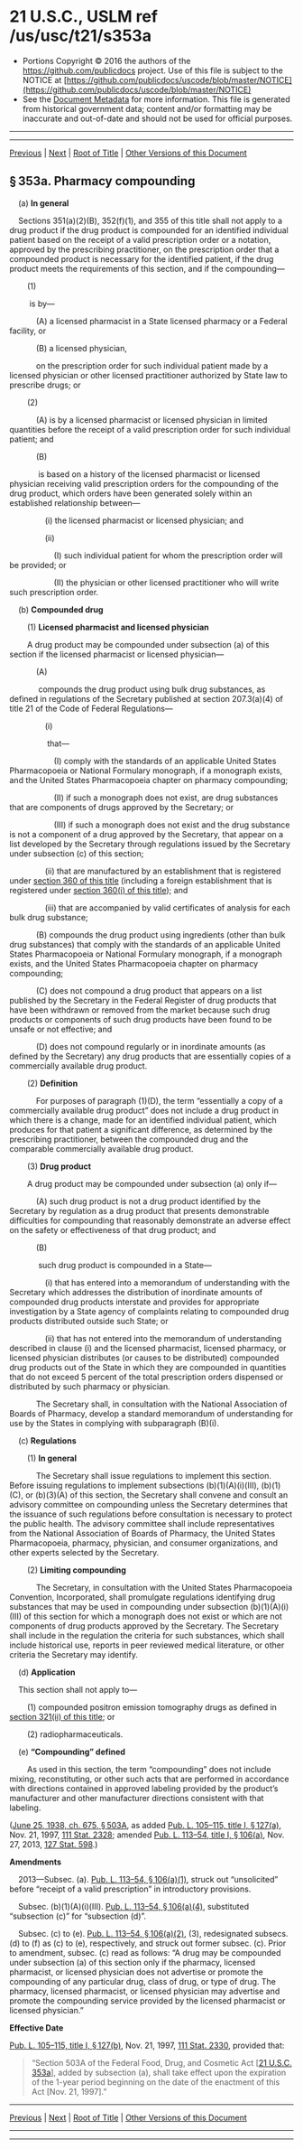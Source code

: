 ---
---

# 21 U.S.C., USLM ref /us/usc/t21/s353a

* Portions Copyright © 2016 the authors of the https://github.com/publicdocs project.
  Use of this file is subject to the NOTICE at [https://github.com/publicdocs/uscode/blob/master/NOTICE](https://github.com/publicdocs/uscode/blob/master/NOTICE)
* See the [Document Metadata](././../../../../../..//README.md) for more information.
  This file is generated from historical government data; content and/or formatting may be inaccurate and out-of-date and should not be used for official purposes.

----------
----------

[Previous](./../../../../../..//us/usc/t21/ch9/schV/ptA/m__us_usc_t21_s353.md) | [Next](./../../../../../..//us/usc/t21/ch9/schV/ptA/m__us_usc_t21_s353a–1.md) | [Root of Title](./../../../../../../) | [Other Versions of this Document](https://publicdocs.github.io/go/links?ns=uslm&ref=%2Fus%2Fusc%2Ft21%2Fs353a)

## § 353a. Pharmacy compounding

    (a) __In general__ 

    Sections 351(a)(2)(B), 352(f)(1), and 355 of this title shall not apply to a drug product if the drug product is compounded for an identified individual patient based on the receipt of a valid prescription order or a notation, approved by the prescribing practitioner, on the prescription order that a compounded product is necessary for the identified patient, if the drug product meets the requirements of this section, and if the compounding—

        (1)

         is by—

            (A) a licensed pharmacist in a State licensed pharmacy or a Federal facility, or

            (B) a licensed physician,

            on the prescription order for such individual patient made by a licensed physician or other licensed practitioner authorized by State law to prescribe drugs; or

        (2)

            (A) is by a licensed pharmacist or licensed physician in limited quantities before the receipt of a valid prescription order for such individual patient; and

            (B)

             is based on a history of the licensed pharmacist or licensed physician receiving valid prescription orders for the compounding of the drug product, which orders have been generated solely within an established relationship between—

                (i) the licensed pharmacist or licensed physician; and

                (ii)

                    (I) such individual patient for whom the prescription order will be provided; or

                    (II) the physician or other licensed practitioner who will write such prescription order.

    (b) __Compounded drug__ 

        (1) __Licensed pharmacist and licensed physician__ 

        A drug product may be compounded under subsection (a) of this section if the licensed pharmacist or licensed physician—

            (A)

             compounds the drug product using bulk drug substances, as defined in regulations of the Secretary published at section 207.3(a)(4) of title 21 of the Code of Federal Regulations—

                (i)

                 that—

                    (I) comply with the standards of an applicable United States Pharmacopoeia or National Formulary monograph, if a monograph exists, and the United States Pharmacopoeia chapter on pharmacy compounding;

                    (II) if such a monograph does not exist, are drug substances that are components of drugs approved by the Secretary; or

                    (III) if such a monograph does not exist and the drug substance is not a component of a drug approved by the Secretary, that appear on a list developed by the Secretary through regulations issued by the Secretary under subsection (c) of this section;

                (ii) that are manufactured by an establishment that is registered under [section 360 of this title][/us/usc/t21/s360] (including a foreign establishment that is registered under [section 360(i) of this title][/us/usc/t21/s360/i]); and

                (iii) that are accompanied by valid certificates of analysis for each bulk drug substance;

            (B) compounds the drug product using ingredients (other than bulk drug substances) that comply with the standards of an applicable United States Pharmacopoeia or National Formulary monograph, if a monograph exists, and the United States Pharmacopoeia chapter on pharmacy compounding;

            (C) does not compound a drug product that appears on a list published by the Secretary in the Federal Register of drug products that have been withdrawn or removed from the market because such drug products or components of such drug products have been found to be unsafe or not effective; and

            (D) does not compound regularly or in inordinate amounts (as defined by the Secretary) any drug products that are essentially copies of a commercially available drug product.

        (2) __Definition__ 

            For purposes of paragraph (1)(D), the term “essentially a copy of a commercially available drug product” does not include a drug product in which there is a change, made for an identified individual patient, which produces for that patient a significant difference, as determined by the prescribing practitioner, between the compounded drug and the comparable commercially available drug product.

        (3) __Drug product__ 

        A drug product may be compounded under subsection (a) only if—

            (A) such drug product is not a drug product identified by the Secretary by regulation as a drug product that presents demonstrable difficulties for compounding that reasonably demonstrate an adverse effect on the safety or effectiveness of that drug product; and

            (B)

             such drug product is compounded in a State—

                (i) that has entered into a memorandum of understanding with the Secretary which addresses the distribution of inordinate amounts of compounded drug products interstate and provides for appropriate investigation by a State agency of complaints relating to compounded drug products distributed outside such State; or

                (ii) that has not entered into the memorandum of understanding described in clause (i) and the licensed pharmacist, licensed pharmacy, or licensed physician distributes (or causes to be distributed) compounded drug products out of the State in which they are compounded in quantities that do not exceed 5 percent of the total prescription orders dispensed or distributed by such pharmacy or physician.

            The Secretary shall, in consultation with the National Association of Boards of Pharmacy, develop a standard memorandum of understanding for use by the States in complying with subparagraph (B)(i).

    (c) __Regulations__ 

        (1) __In general__ 

            The Secretary shall issue regulations to implement this section. Before issuing regulations to implement subsections (b)(1)(A)(i)(III), (b)(1)(C), or (b)(3)(A) of this section, the Secretary shall convene and consult an advisory committee on compounding unless the Secretary determines that the issuance of such regulations before consultation is necessary to protect the public health. The advisory committee shall include representatives from the National Association of Boards of Pharmacy, the United States Pharmacopoeia, pharmacy, physician, and consumer organizations, and other experts selected by the Secretary.

        (2) __Limiting compounding__ 

            The Secretary, in consultation with the United States Pharmacopoeia Convention, Incorporated, shall promulgate regulations identifying drug substances that may be used in compounding under subsection (b)(1)(A)(i)(III) of this section for which a monograph does not exist or which are not components of drug products approved by the Secretary. The Secretary shall include in the regulation the criteria for such substances, which shall include historical use, reports in peer reviewed medical literature, or other criteria the Secretary may identify.

    (d) __Application__ 

    This section shall not apply to—

        (1) compounded positron emission tomography drugs as defined in [section 321(ii) of this title][/us/usc/t21/s321/ii]; or

        (2) radiopharmaceuticals.

    (e) __“Compounding” defined__ 

        As used in this section, the term “compounding” does not include mixing, reconstituting, or other such acts that are performed in accordance with directions contained in approved labeling provided by the product’s manufacturer and other manufacturer directions consistent with that labeling.

([June 25, 1938, ch. 675, § 503A][/us/act/1938-06-25/ch675/s503A], as added [Pub. L. 105–115, title I, § 127(a)][/us/pl/105/115/s127/a], Nov. 21, 1997, [111 Stat. 2328][/us/stat/111/2328]; amended [Pub. L. 113–54, title I, § 106(a)][/us/pl/113/54/s106/a], Nov. 27, 2013, [127 Stat. 598][/us/stat/127/598].)

 __Amendments__ 

    2013—Subsec. (a). [Pub. L. 113–54, § 106(a)(1)][/us/pl/113/54/s106/a/1], struck out “unsolicited” before “receipt of a valid prescription” in introductory provisions.

    Subsec. (b)(1)(A)(i)(III). [Pub. L. 113–54, § 106(a)(4)][/us/pl/113/54/s106/a/4], substituted “subsection (c)” for “subsection (d)”.

    Subsec. (c) to (e). [Pub. L. 113–54, § 106(a)(2)][/us/pl/113/54/s106/a/2], (3), redesignated subsecs. (d) to (f) as (c) to (e), respectively, and struck out former subsec. (c). Prior to amendment, subsec. (c) read as follows: “A drug may be compounded under subsection (a) of this section only if the pharmacy, licensed pharmacist, or licensed physician does not advertise or promote the compounding of any particular drug, class of drug, or type of drug. The pharmacy, licensed pharmacist, or licensed physician may advertise and promote the compounding service provided by the licensed pharmacist or licensed physician.”

 __Effective Date__ 

[Pub. L. 105–115, title I, § 127(b)][/us/pl/105/115/s127/b], Nov. 21, 1997, [111 Stat. 2330][/us/stat/111/2330], provided that: 

> “Section 503A of the Federal Food, Drug, and Cosmetic Act \[[21 U.S.C. 353a][/us/usc/t21/s353a]\], added by subsection (a), shall take effect upon the expiration of the 1-year period beginning on the date of the enactment of this Act \[Nov. 21, 1997\].”

----------

[Previous](./../../../../../..//us/usc/t21/ch9/schV/ptA/m__us_usc_t21_s353.md) | [Next](./../../../../../..//us/usc/t21/ch9/schV/ptA/m__us_usc_t21_s353a–1.md) | [Root of Title](./../../../../../../) | [Other Versions of this Document](https://publicdocs.github.io/go/links?ns=uslm&ref=%2Fus%2Fusc%2Ft21%2Fs353a)

----------
----------

[/us/usc/t21/s360]: https://publicdocs.github.io/go/links?ns=uslm&ref=%2Fus%2Fusc%2Ft21%2Fs360
[/us/usc/t21/s360/i]: https://publicdocs.github.io/go/links?ns=uslm&ref=%2Fus%2Fusc%2Ft21%2Fs360%2Fi
[/us/usc/t21/s321/ii]: https://publicdocs.github.io/go/links?ns=uslm&ref=%2Fus%2Fusc%2Ft21%2Fs321%2Fii
[/us/act/1938-06-25/ch675/s503A]: https://publicdocs.github.io/go/links?ns=uslm&ref=%2Fus%2Fact%2F1938-06-25%2Fch675%2Fs503A
[/us/pl/105/115/s127/a]: https://publicdocs.github.io/go/links?ns=uslm&ref=%2Fus%2Fpl%2F105%2F115%2Fs127%2Fa
[/us/stat/111/2328]: https://publicdocs.github.io/go/links?ns=uslm&ref=%2Fus%2Fstat%2F111%2F2328
[/us/pl/113/54/s106/a]: https://publicdocs.github.io/go/links?ns=uslm&ref=%2Fus%2Fpl%2F113%2F54%2Fs106%2Fa
[/us/stat/127/598]: https://publicdocs.github.io/go/links?ns=uslm&ref=%2Fus%2Fstat%2F127%2F598
[/us/pl/113/54/s106/a/1]: https://publicdocs.github.io/go/links?ns=uslm&ref=%2Fus%2Fpl%2F113%2F54%2Fs106%2Fa%2F1
[/us/pl/113/54/s106/a/4]: https://publicdocs.github.io/go/links?ns=uslm&ref=%2Fus%2Fpl%2F113%2F54%2Fs106%2Fa%2F4
[/us/pl/113/54/s106/a/2]: https://publicdocs.github.io/go/links?ns=uslm&ref=%2Fus%2Fpl%2F113%2F54%2Fs106%2Fa%2F2
[/us/pl/105/115/s127/b]: https://publicdocs.github.io/go/links?ns=uslm&ref=%2Fus%2Fpl%2F105%2F115%2Fs127%2Fb
[/us/stat/111/2330]: https://publicdocs.github.io/go/links?ns=uslm&ref=%2Fus%2Fstat%2F111%2F2330
[/us/usc/t21/s353a]: https://publicdocs.github.io/go/links?ns=uslm&ref=%2Fus%2Fusc%2Ft21%2Fs353a


